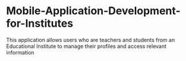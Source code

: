 # Mobile-Application-Development-for-Institutes
This application allows users who are teachers and students from an Educational Institute to manage their profiles and access relevant information
